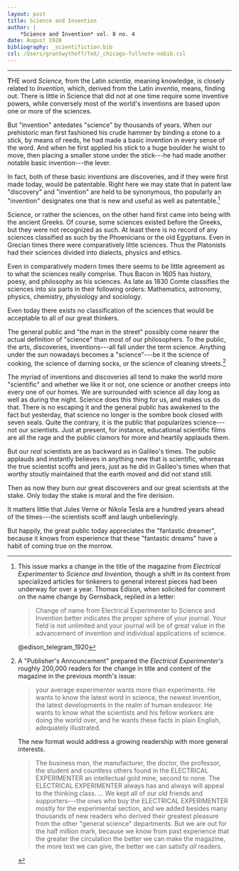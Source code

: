 ```yaml
---
layout: post
title: Science and Invention
author: |
    *Science and Invention* vol. 8 no. 4
date: August 1920
bibliography: _scientifiction.bib
csl: /Users/grantwythoff/TeX/_chicago-fullnote-nobib.csl
---
```




* * * * * * * * 

**T**HE word *Science,* from the Latin *scientia,* meaning knowledge, is closely related to *Invention,* which, derived from the Latin *inventio,* means, finding out.  There is little in Science that did not at one time require some inventive powers, while conversely most of the world's inventions are based upon one or more of the sciences.

But "invention" antedates "science" by thousands of years.  When our prehistoric man first fashioned his crude hammer by binding a stone to a stick, by means of reeds, he had made a basic invention in every sense of the word.  And when he first applied his stick to a huge boulder he wisht to move, then placing a smaller stone under the stick---he had made another notable basic invention---the lever.

In fact, both of these basic inventions are discoveries, and if they were first made today, would be patentable.  Right here we may state that in patent law "discovery" and "invention" are held to be synonymous, tho popularly an "invention" designates one that is new and useful as well as patentable.[^nsai]

Science, or rather the sciences, on the other hand first came into being with the ancient Greeks.  Of course, some sciences existed before the Greeks, but they were not recognized as such.  At least there is no record of any sciences classified as such by the Phoenicians or the old Egyptians.  Even in Grecian times there were comparatively little sciences.  Thus the Platonists had their sciences divided into dialects, physics and ethics.

Even in comparatively modern times there seems to be little agreement as to what the sciences really comprise.  Thus Bacon in 1605 has history, poesy, and philosophy as his sciences.  As late as 1830 Comte classifies the sciences into six parts in their following orders: Mathematics, astronomy, physics, chemistry, physiology and sociology.

Even today there exists no classification of the sciences that would be acceptable to all of our great thinkers.

The general public and "the man in the street" possibly come nearer the actual definition of "science" than most of our philosophers.  To the public, the arts, discoveries, inventions---all fall under the term science.  Anything under the sun nowadays becomes a "science"---be it the science of cooking, the science of darning socks, or the science of cleaning streets.[^utnw]

The myriad of inventions and discoveries all tend to make the world more "scientific" and whether we like it or not, one science or another creeps into every one of our homes.  We are surrounded with science all day long as well as during the night.  Science does this thing for us, and makes us do that.  There is no escaping it and the general public has awakened to the fact but yesterday, that science no longer is the sombre book closed with seven seals.  Quite the contrary, it is the public that popularizes science---not our scientists.  Just at present, for instance, educational scientific films are all the rage and the public clamors for more and heartily applauds them.

But our *real* scientists are as backward as in Galileo's times.  The public applauds and instantly believes in anything new that is scientific, whereas the true scientist scoffs and jeers, just as he did in Galileo's times when that worthy stoutly maintained that the earth moved and did not stand still.

Then as now they burn our great discoverers and our great scientists at the stake.  Only today the stake is moral and the fire derision.

It matters little that Jules Verne or Nikola Tesla are a hundred years ahead of the times---the scientists scoff and laugh unbelievingly.

But happily, the great public today appreciates the "fantastic dreamer", because it knows from experience that these "fantastic dreams" have a habit of coming true on the morrow.

[^nsai]: This issue marks a change in the title of the magazine from *Electrical Experimenter* to *Science and Invention,* though a shift in its content from specialized articles for tinkerers to general interest pieces had been underway for over a year.  Thomas Edison, when solicited for comment on the name change by Gernsback, replied in a letter: 

    > Change of name from Electrical Experimenter to Science and Invention better indicates the proper sphere of your journal.  Your field is not unlimited and your journal will be of great value in the advancement of invention and individual applications of science.
    
    @edison_telegram_1920
    
[^utnw]:  A "Publisher's Announcement" prepared the *Electrical Experimenter's* roughly 200,000 readers for the change in title and content of the magazine in the previous month's issue:

    > your average experimenter wants more than experiments.  He wants to know the latest word in science, the newest invention, the latest developments in the realm of human endeavor.  He wants to know what the scientists and his fellow workers are doing the world over, and he wants these facts in plain English, adequately illustrated.
    
    The new format would address a growing readership with more general interests.
    
    > The business man, the manufacturer, the doctor, the professor, the student and countless others found in the ELECTRICAL EXPERIMENTER an intellectual gold mine, second to none.  The ELECTRICAL EXPERIMENTER always has and always will appeal to the thinking class. … We kept all of our old friends and supporters---the ones who buy the ELECTRICAL EXPERIMENTER mostly for the experimental section, and we added besides many thousands of new readers who derived their greatest pleasure from the other "general science" departments.  But we are out for the half million mark, because we know from past experience that the greater the circulation the better we can make the magazine, the more text we can give, the better we can satisfy *all* readers.